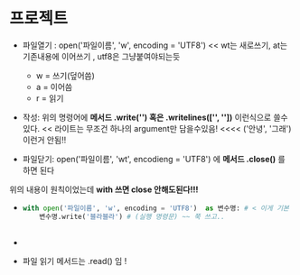 # 프로젝트

- 파일열기 : open('파일이름', 'w', encoding = 'UTF8') << wt는 새로쓰기, at는 기존내용에 이어쓰기 , utf8은 그냥붙여야되는듯

  - w = 쓰기(덮어씀)
  - a = 이어씀
  - r = 읽기

  

- 작성: 위의 명령어에 **메서드 .write('') 혹은 .writelines(['', ''])** 이런식으로 쓸수있다.  << 라이트는 무조건 하나의 argument만 담을수있음! <<<<  ('안녕', '그래') 이런거 안됨!!

  

- 파일닫기: open('파일이름', 'wt', encodieng = 'UTF8') 에 **메서드 .close()** 를 하면 된다



위의 내용이 원칙이었는데 **with 쓰면 close 안해도된다!!!**

- ```python
  with open('파일이름', 'w', encoding = 'UTF8')  as 변수명: # < 이게 기본
      변수명.write('블라블라') # (실행 명령문) ~~ 쭉 쓰고..
      
  ```

- 



- 파일 읽기 메서드는 .read() 임 !